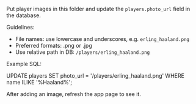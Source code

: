 Put player images in this folder and update the `players.photo_url` field in the database.

Guidelines:
- File names: use lowercase and underscores, e.g. `erling_haaland.png`
- Preferred formats: .png or .jpg
- Use relative path in DB: `/players/erling_haaland.png`

Example SQL:

UPDATE players SET photo_url = '/players/erling_haaland.png' WHERE name ILIKE '%Haaland%';

After adding an image, refresh the app page to see it.
